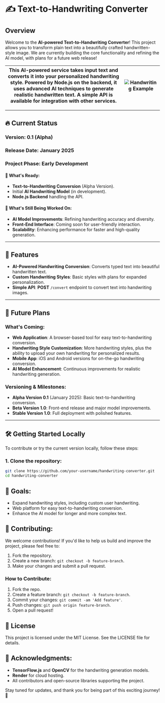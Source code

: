 # ✍️ Text-to-Handwriting Converter

## Overview
Welcome to the **AI-powered Text-to-Handwriting Converter**! This project allows you to transform plain text into a beautifully crafted handwritten-style image. We are currently building the core functionality and refining the AI model, with plans for a future web release!

| This AI-powered service takes input text and converts it into your personalized handwriting style. Powered by **Node.js** on the backend, it uses advanced AI techniques to generate realistic handwritten text. A simple API is available for integration with other services. | ![Handwriting Example](https://github.com/DibyadyutiDas/portfolio/blob/main/text-handwriting_converter.png) |
|---------------------------------------------------------|-----------------------------------------------------------------------------------------------------------------------------------------------------------------------------------------|

---

## 🔥 Current Status
### **Version**: 0.1 (Alpha)  
### **Release Date**: January 2025  
### **Project Phase**: Early Development

#### 🌱 **What's Ready**:
- **Text-to-Handwriting Conversion** (Alpha Version).
- Initial **AI Handwriting Model** (in development).
- **Node.js Backend** handling the API.

#### 🚧 **What's Still Being Worked On**:
- **AI Model Improvements**: Refining handwriting accuracy and diversity.
- **Front-End Interface**: Coming soon for user-friendly interaction.
- **Scalability**: Enhancing performance for faster and high-quality generation.

---

## 🌟 Features
- **AI-Powered Handwriting Conversion**: Converts typed text into beautiful handwritten text.
- **Custom Handwriting Styles**: Basic styles with plans for expanded personalization.
- **Simple API**: **POST** `/convert` endpoint to convert text into handwriting images.

---

## 🚀 Future Plans

### **What's Coming**:
- **Web Application**: A browser-based tool for easy text-to-handwriting conversion.
- **Handwriting Style Customization**: More handwriting styles, plus the ability to upload your own handwriting for personalized results.
- **Mobile App**: iOS and Android versions for on-the-go handwriting conversion.
- **AI Model Enhancement**: Continuous improvements for realistic handwriting generation.

### **Versioning & Milestones**:
- **Alpha Version 0.1** (January 2025): Basic text-to-handwriting conversion.
- **Beta Version 1.0**: Front-end release and major model improvements.
- **Stable Version 1.0**: Full deployment with polished features.

---

## 🛠️ Getting Started Locally
To contribute or try the current version locally, follow these steps:

### 1. Clone the repository:
```bash
git clone https://github.com/your-username/handwriting-converter.git
cd handwriting-converter
```

## 🎯 Goals:
- Expand handwriting styles, including custom user handwriting.
- Web platform for easy text-to-handwriting conversion.
- Enhance the AI model for longer and more complex text.

## 🤝 Contributing:
We welcome contributions! If you'd like to help us build and improve the project, please feel free to:

1. Fork the repository.
2. Create a new branch: `git checkout -b feature-branch`.
3. Make your changes and submit a pull request.

### How to Contribute:
1. Fork the repo.
2. Create a feature branch: `git checkout -b feature-branch`.
3. Commit your changes: `git commit -am 'Add feature'`.
4. Push changes: `git push origin feature-branch`.
5. Open a pull request!

## 📝 License
This project is licensed under the MIT License. See the LICENSE file for details.

## 🙏 Acknowledgments:
- **TensorFlow.js** and **OpenCV** for the handwriting generation models.
- **Render** for cloud hosting.
- All contributors and open-source libraries supporting the project.

Stay tuned for updates, and thank you for being part of this exciting journey! 🌟
